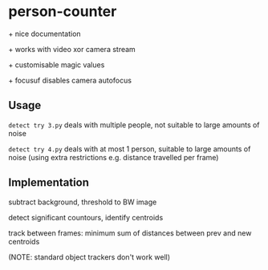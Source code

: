 # person-counter

 \+ nice documentation
 
 \+ works with video xor camera stream
 
 \+ customisable magic values
 
 \+ focusuf disables camera autofocus
 
 ## Usage
`detect try 3.py` deals with multiple people, not suitable to large amounts of noise

`detect try 4.py` deals with at most 1 person, suitable to large amounts of noise (using extra restrictions e.g. distance travelled per frame)

## Implementation
subtract background, threshold to BW image

detect significant countours, identify centroids

track between frames: minimum sum of distances between prev and new centroids

(NOTE: standard object trackers don't work well)
